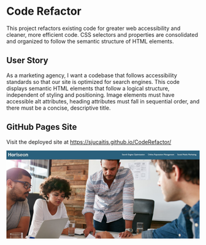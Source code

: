 # Code Refactor

This project refactors existing code for greater web accessibility and cleaner, more efficient code. CSS selectors and properties are consolidated and organized to follow the semantic structure of HTML elements. 

## User Story

As a marketing agency, I want a codebase that follows accessibility standards so that our site is optimized for search engines. This code displays semantic HTML elements that follow a logical structure, independent of styling and positioning. Image elements must have accessible alt attributes, heading attributes must fall in sequential order, and there must be a concise, descriptive title.

## GitHub Pages Site

Visit the deployed site at https://sjucaitis.github.io/CodeRefactor/
 
 ![](HoriseonScreenshot.jpg)
